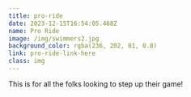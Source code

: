 ```yaml
---
title: pro-ride
date: 2023-12-15T16:54:05.468Z
name: Pro Ride
image: /img/swimmers2.jpg
background_color: rgba(236, 202, 81, 0.8)
link: pro-ride-link-here
class: img
---
```

This is for all the folks looking to step up their game!